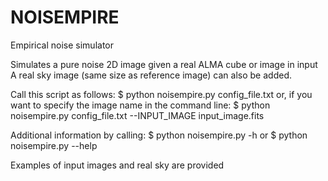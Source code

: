 # NOISEMPIRE
Empirical noise simulator

Simulates a pure noise 2D image given a real ALMA cube or image in input
A real sky image (same size as reference image) can also be added.

Call this script as follows:
$ python noisempire.py config_file.txt
or, if you want to specify the image name in the command line:
$ python noisempire.py config_file.txt --INPUT_IMAGE input_image.fits

Additional information by calling:
$ python noisempire.py -h
or 
$ python noisempire.py --help

Examples of input images and real sky are provided
